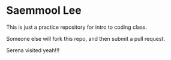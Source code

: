 # Saemmool Lee

This is just a practice repository for intro to coding class.

Someone else will fork this repo, and then submit a pull request.

Serena visited yeah!!!
